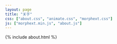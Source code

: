 ```yaml
---
layout: page
title: "关于"
css: ["about.css", "animate.css", "morphext.css"]
js: ["morphext.min.js", "about.js"]
---
```

{% include about.html %}